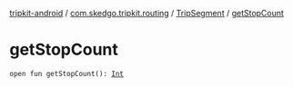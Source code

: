 [tripkit-android](../../index.md) / [com.skedgo.tripkit.routing](../index.md) / [TripSegment](index.md) / [getStopCount](./get-stop-count.md)

# getStopCount

`open fun getStopCount(): `[`Int`](https://kotlinlang.org/api/latest/jvm/stdlib/kotlin/-int/index.html)